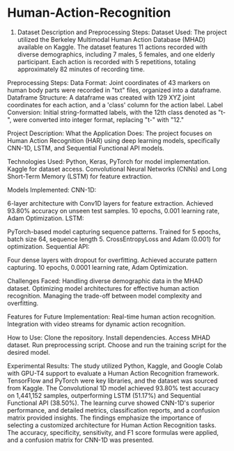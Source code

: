 # Human-Action-Recognition
1. Dataset Description and Preprocessing Steps:
Dataset Used:
The project utilized the Berkeley Multimodal Human Action Database (MHAD) available on Kaggle. The dataset features 11 actions recorded with diverse demographics, including 7 males, 5 females, and one elderly participant. Each action is recorded with 5 repetitions, totaling approximately 82 minutes of recording time.

Preprocessing Steps:
Data Format: Joint coordinates of 43 markers on human body parts were recorded in "txt" files, organized into a dataframe.
Dataframe Structure: A dataframe was created with 129 XYZ joint coordinates for each action, and a 'class' column for the action label.
Label Conversion: Initial string-formatted labels, with the 12th class denoted as "t-", were converted into integer format, replacing "t-" with "12."

Project Description:
What the Application Does:
The project focuses on Human Action Recognition (HAR) using deep learning models, specifically CNN-1D, LSTM, and Sequential Functional API models. 

Technologies Used:
Python, Keras, PyTorch for model implementation.
Kaggle for dataset access.
Convolutional Neural Networks (CNNs) and Long Short-Term Memory (LSTM) for feature extraction.

Models Implemented:
CNN-1D:

6-layer architecture with Conv1D layers for feature extraction.
Achieved 93.80% accuracy on unseen test samples.
10 epochs, 0.001 learning rate, Adam Optimization.
LSTM:

PyTorch-based model capturing sequence patterns.
Trained for 5 epochs, batch size 64, sequence length 5.
CrossEntropyLoss and Adam (0.001) for optimization.
Sequential API:

Four dense layers with dropout for overfitting.
Achieved accurate pattern capturing.
10 epochs, 0.0001 learning rate, Adam Optimization.

Challenges Faced:
Handling diverse demographic data in the MHAD dataset.
Optimizing model architectures for effective human action recognition.
Managing the trade-off between model complexity and overfitting.

Features for Future Implementation:
Real-time human action recognition.
Integration with video streams for dynamic action recognition.

How to Use:
Clone the repository.
Install dependencies.
Access MHAD dataset.
Run preprocessing script.
Choose and run the training script for the desired model.

Experimental Results:
The study utilized Python, Kaggle, and Google Colab with GPU-T4 support to evaluate a Human Action Recognition framework. TensorFlow and PyTorch were key libraries, and the dataset was sourced from Kaggle. The Convolutional 1D model achieved 93.80% test accuracy on 1,441,152 samples, outperforming LSTM (51.17%) and Sequential Functional API (38.50%). The learning curve showed CNN-1D's superior performance, and detailed metrics, classification reports, and a confusion matrix provided insights. The findings emphasize the importance of selecting a customized architecture for Human Action Recognition tasks. The accuracy, specificity, sensitivity, and F1 score formulas were applied, and a confusion matrix for CNN-1D was presented.

